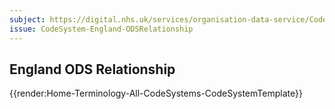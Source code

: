 ```yaml
---
subject: https://digital.nhs.uk/services/organisation-data-service/CodeSystem/ODSRelationship
issue: CodeSystem-England-ODSRelationship
---
```

## England ODS Relationship


{{render:Home-Terminology-All-CodeSystems-CodeSystemTemplate}}
